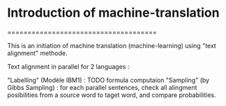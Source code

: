 # Introduction of machine-translation
=====================================

This is an initiation of machine translation (machine-learning) using "text alignment" methode.

Text alignment in parallel for 2 languages : 

"Labelling" (Modèle IBM1) : TODO formula computaion
"Sampling" (by Gibbs Sampling) : for each parallel sentences, check all alingment posibilities from a source word to taget word, and compare probabilities.
